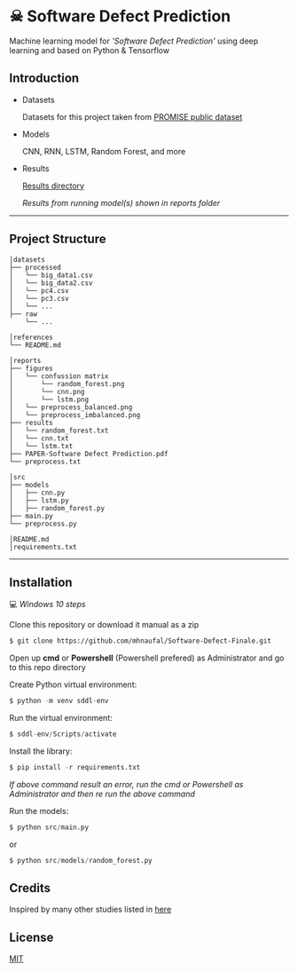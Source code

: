 # ☠ Software Defect Prediction

Machine learning model for _'Software Defect Prediction'_ using deep learning and based on Python & Tensorflow

## Introduction

- Datasets
  
  Datasets for this project taken from [PROMISE public dataset](http://promise.site.uottawa.ca/SERepository/datasets-page.html)

- Models
  
  CNN, RNN, LSTM, Random Forest, and more

- Results
  
  [Results directory](https://github.com/mhnaufal/Software-Defect-Finale/tree/main/reports)
  
  _Results from running model(s) shown in reports folder_

---

## Project Structure

```
│datasets
├── processed
│   └── big_data1.csv
│   └── big_data2.csv
│   └── pc4.csv
│   └── pc3.csv
│   └── ...
├── raw
    └── ...

│references
└── README.md

│reports
├── figures
│   └── confussion matrix
│       └── random_forest.png
│       └── cnn.png
│       └── lstm.png
│   └── preprocess_balanced.png
│   └── preprocess_imbalanced.png
├── results
│   └── random_forest.txt
│   └── cnn.txt
│   └── lstm.txt
├── PAPER-Software Defect Prediction.pdf
└── preprocess.txt

│src
├── models
│   ├── cnn.py
│   ├── lstm.py
│   ├── random_forest.py
├── main.py
└── preprocess.py

│README.md
│requirements.txt
```

---

## Installation

💻 _Windows 10 steps_

Clone this repository or download it manual as a zip

```bash
$ git clone https://github.com/mhnaufal/Software-Defect-Finale.git
```

Open up **cmd** or **Powershell** (Powershell prefered) as Administrator and go to this repo directory

Create Python virtual environment:

```python
$ python -m venv sddl-env
```

Run the virtual environment:

```python
$ sddl-env/Scripts/activate
```

Install the library:

```python
$ pip install -r requirements.txt
```

_If above command result an error, run the cmd or Powershell as Administrator and then re run the above command_

Run the models:

```python
$ python src/main.py
```

or

```python
$ python src/models/random_forest.py
```

## Credits

Inspired by many other studies listed in [here](https://github.com/mhnaufal/Software-Defect-Finale/tree/main/references)

## License

[MIT](LICENSE)
